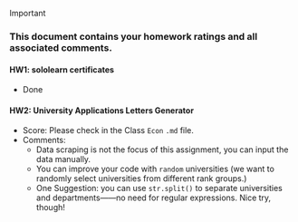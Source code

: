 > [!IMPORTANT]
>
> ### **This document contains your homework ratings and all associated comments.**



#### HW1: sololearn certificates

- Done


#### HW2: University Applications Letters Generator

- Score: Please check in the Class `Econ` `.md` file.
- Comments:
    - Data scraping is not the focus of this assignment, you can input the data manually.
    - You can improve your code with `random` universities (we want to randomly select universities from different rank groups.)
    - One Suggestion: you can use `str.split()` to separate universities and departments——no need for regular expressions. Nice try, though!
